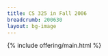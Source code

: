 ```yaml
---
title: CS 325 in Fall 2006
breadcrumb: 200630
layout: bg-image
---
```

{% include offering/main.html %}
